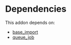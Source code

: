 # Dependencies

This addon depends on:

- [base_import](https://github.com/bringout/oca-ocb-core/tree/b8a76bf74d4ef2767aa510ddf3515d4c8c9b941d/odoo-bringout-oca-ocb-base_import)
- [queue_job](https://github.com/bringout/oca-technical)
